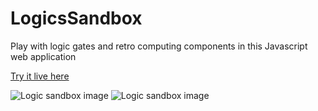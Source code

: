 # LogicsSandbox
Play with logic gates and retro computing components in this Javascript web application

[Try it live here](http://87.209.245.2/LogicsSandbox/)


<img alt="Logic sandbox image" src="http://buysdb.nl/images/logic_sandbox_register_release.png">

<img alt="Logic sandbox image" src="http://buysdb.nl/images/logic_sandbox_pre-alpha-release.png">

